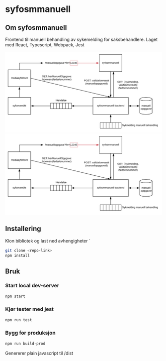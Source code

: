 # syfosmmanuell

## Om syfosmmanuell
Frontend til manuell behandling av sykemelding for saksbehandlere. Laget med React, Typescript, Webpack, Jest

![Alt text](system-arkitektur.svg)
<img src="system-arkitektur.svg">

## Installering
Klon bibliotek og last ned avhengigheter ´
```bash
git clone <repo-link>
npm install
```

## Bruk

### Start local dev-server
```bash
npm start
```

### Kjør tester med jest
```bash
npm run test
```

### Bygg for produksjon
```bash
npm run build-prod
```
Genererer plain javascript til /dist
